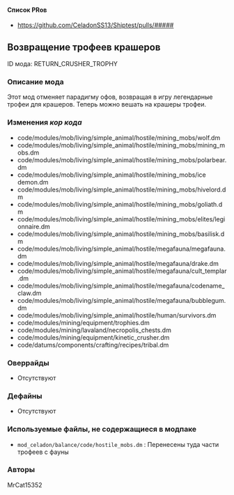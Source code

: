 
#### Список PRов

- https://github.com/CeladonSS13/Shiptest/pulls/#####
<!--
  Ссылки на PRы, связанные с модом:
  - Создание
  - Большие изменения
-->

<!-- Название мода. Не важно на русском или на английском. -->
## Возвращение трофеев крашеров

ID мода: RETURN_CRUSHER_TROPHY
<!--
  Название модпака прописными буквами, СОЕДИНЁННЫМИ_ПОДЧЁРКИВАНИЕМ,
  которое ты будешь использовать для обозначения файлов.
  При запуске скрипта выставляется автоматически.
-->

### Описание мода

Этот мод отменяет парадигму офов, возвращая в игру легендарные трофеи для крашеров. Теперь можно вешать на крашеры трофеи.
<!--
  Что он делает, что добавляет: что, куда, зачем и почему - всё здесь.
  А также любая полезная информация.
-->

### Изменения *кор кода*

- code/modules/mob/living/simple_animal/hostile/mining_mobs/wolf.dm
- code/modules/mob/living/simple_animal/hostile/mining_mobs/mining_mobs.dm
- code/modules/mob/living/simple_animal/hostile/mining_mobs/polarbear.dm
- code/modules/mob/living/simple_animal/hostile/mining_mobs/ice demon.dm
- code/modules/mob/living/simple_animal/hostile/mining_mobs/hivelord.dm
- code/modules/mob/living/simple_animal/hostile/mining_mobs/goliath.dm
- code/modules/mob/living/simple_animal/hostile/mining_mobs/elites/legionnaire.dm
- code/modules/mob/living/simple_animal/hostile/mining_mobs/basilisk.dm
- code/modules/mob/living/simple_animal/hostile/megafauna/megafauna.dm
- code/modules/mob/living/simple_animal/hostile/megafauna/drake.dm
- code/modules/mob/living/simple_animal/hostile/megafauna/cult_templar.dm
- code/modules/mob/living/simple_animal/hostile/megafauna/codename_claw.dm
- code/modules/mob/living/simple_animal/hostile/megafauna/bubblegum.dm
- code/modules/mob/living/simple_animal/hostile/human/survivors.dm
- code/modules/mining/equipment/trophies.dm
- code/modules/mining/lavaland/necropolis_chests.dm
- code/modules/mining/equipment/kinetic_crusher.dm
- code/datums/components/crafting/recipes/tribal.dm

<!--
  Если вы редактировали какие-либо процедуры или переменные в кор коде,
  они должны быть указаны здесь.
  Нужно указать и файл, и процедуры/переменные.

  Изменений нет - напиши "Отсутствуют"
  Примеры: `code/modules/mob/living.dm`: `proc/overriden_proc`, `var/overriden_var`
-->

### Оверрайды

- Отсутствуют
<!--
  Если ты добавлял новый модульный оверрайд, его нужно указать здесь.
  Здесь указываются оверрайды в твоём моде и папке `_master_files`

  Изменений нет - напиши "Отсутствуют"
  Примеры: 
  - `mods/_master_files/sound/my_cool_sound.ogg`
  - `mods/_master_files/code/my_modular_override.dm`: `proc/overriden_proc`, `var/overriden_var`
-->

### Дефайны

- Отсутствуют
<!--
  Если требовалось добавить какие-либо дефайны, укажи файлы,
  в которые ты их добавил, а также перечисли имена.
  И то же самое, если ты используешь дефайны, определённые другим модом.

  Не используешь - напиши "Отсутствуют"
  Примеры: `code/__defines/~mod_celadon/crusher_trophy.dm`: `CRUSHER_TROPHY_SPEED_MULTIPLIER`, `CRUSHER_TROPHY_SPEED_BASE`
-->

### Используемые файлы, не содержащиеся в модпаке

- `mod_celadon/balance/code/hostile_mobs.dm` : Перенесены туда части трофеев с фауны
<!--
  Будь то немодульный файл или модульный файл, который не содержится в папке,
  принадлежащей этому конкретному моду, он должен быть упомянут здесь.
  Хорошими примерами являются иконки или звуки, которые используются одновременно
  несколькими модулями, или что-либо подобное.
  Примеры: `mods/_master_files/icons/obj/alien.dmi`
-->

### Авторы

MrCat15352
<!--
  Здесь находится твой никнейм
  Если работал совместно - никнеймы тех, кто помогал.
  В случае порта чего-либо должна быть ссылка на источник.
-->
